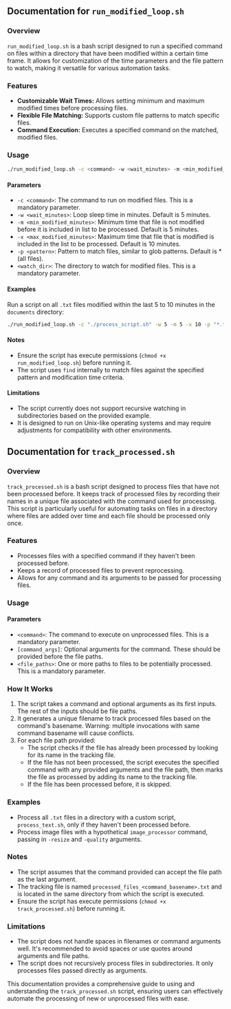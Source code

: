 ## Documentation for `run_modified_loop.sh`

### Overview
`run_modified_loop.sh` is a bash script designed to run a specified command on files within a directory that have been modified within a certain time frame. It allows for customization of the time parameters and the file pattern to watch, making it versatile for various automation tasks.

### Features
- **Customizable Wait Times:** Allows setting minimum and maximum modified times before processing files.
- **Flexible File Matching:** Supports custom file patterns to match specific files.
- **Command Execution:** Executes a specified command on the matched, modified files.

### Usage
```bash
./run_modified_loop.sh -c <command> -w <wait_minutes> -m <min_modified_minutes> -x <max_modified_minutes> -p <pattern> <watch_dir>
```
#### Parameters
- `-c <command>`: The command to run on modified files. This is a mandatory parameter.
- `-w <wait_minutes>`: Loop sleep time in minutes. Default is 5 minutes.
- `-m <min_modified_minutes>`: Minimum time that file is not modified before it is included in list to be processed. Default is 5 minutes.
- `-x <max_modified_minutes>`: Maximum time that file that is modified is included in the list to be processed. Default is 10 minutes.
- `-p <pattern>`: Pattern to match files, similar to glob patterns. Default is * (all files).
- `<watch_dir>`: The directory to watch for modified files. This is a mandatory parameter.

#### Examples
Run a script on all `.txt` files modified within the last 5 to 10 minutes in the `documents` directory:
```bash
./run_modified_loop.sh -c "./process_script.sh" -w 5 -m 5 -x 10 -p "*.txt" documents
```

#### Notes
- Ensure the script has execute permissions (`chmod +x run_modified_loop.sh`) before running it.
- The script uses `find` internally to match files against the specified pattern and modification time criteria.

#### Limitations
- The script currently does not support recursive watching in subdirectories based on the provided example.
- It is designed to run on Unix-like operating systems and may require adjustments for compatibility with other environments.


## Documentation for `track_processed.sh`

### Overview
`track_processed.sh` is a bash script designed to process files that have not been processed before. It keeps track of processed files by recording their names in a unique file associated with the command used for processing. This script is particularly useful for automating tasks on files in a directory where files are added over time and each file should be processed only once.

### Features
- Processes files with a specified command if they haven't been processed before.
- Keeps a record of processed files to prevent reprocessing.
- Allows for any command and its arguments to be passed for processing files.

### Usage

#### Parameters
- `<command>`: The command to execute on unprocessed files. This is a mandatory parameter.
- `[command_args]`: Optional arguments for the command. These should be provided before the file paths.
- `<file_paths>`: One or more paths to files to be potentially processed. This is a mandatory parameter.

### How It Works
1. The script takes a command and optional arguments as its first inputs. The rest of the inputs should be file paths.
2. It generates a unique filename to track processed files based on the command's basename. Warning: multiple invocations with same command basename will cause conflicts.
3. For each file path provided:
   - The script checks if the file has already been processed by looking for its name in the tracking file.
   - If the file has not been processed, the script executes the specified command with any provided arguments and the file path, then marks the file as processed by adding its name to the tracking file.
   - If the file has been processed before, it is skipped.

### Examples
- Process all `.txt` files in a directory with a custom script, `process_text.sh`, only if they haven't been processed before.
- Process image files with a hypothetical `image_processor` command, passing in `-resize` and `-quality` arguments.

### Notes
- The script assumes that the command provided can accept the file path as the last argument.
- The tracking file is named `processed_files_<command_basename>.txt` and is located in the same directory from which the script is executed.
- Ensure the script has execute permissions (`chmod +x track_processed.sh`) before running it.

### Limitations
- The script does not handle spaces in filenames or command arguments well. It's recommended to avoid spaces or use quotes around arguments and file paths.
- The script does not recursively process files in subdirectories. It only processes files passed directly as arguments.

This documentation provides a comprehensive guide to using and understanding the `track_processed.sh` script, ensuring users can effectively automate the processing of new or unprocessed files with ease.
